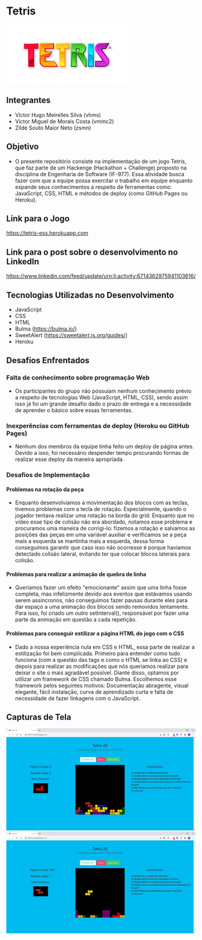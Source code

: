 # Tetris
![[logo11]()](misc/img/logo.jpg)

## Integrantes
* Victor Hugo Meirelles Silva (vhms)
* Victor Miguel de Morais Costa (vmmc2)
* Zilde Souto Maior Neto (zsmn)

## Objetivo
* O presente repositório consiste na implementação de um jogo Tetris, que faz parte de um Hackenge (Hackathon + Challenge) proposto na disciplina de Engenharia de Software (IF-977). Essa atividade busca fazer com que a equipe possa exercitar o trabalho em equipe enquanto expande seus conhecimentos a respeito de ferramentas como: JavaScript, CSS, HTML e métodos de deploy (como GitHub Pages ou Heroku).

## Link para o Jogo
https://tetris-ess.herokuapp.com

## Link para o post sobre o desenvolvimento no LinkedIn
https://www.linkedin.com/feed/update/urn:li:activity:6714362975941103616/

## Tecnologias Utilizadas no Desenvolvimento
* JavaScript
* CSS
* HTML
* Bulma (https://bulma.io/)
* SweetAlert (https://sweetalert.js.org/guides/)
* Heroku 


## Desafios Enfrentados
### Falta de conhecimento sobre programação Web
* Os participantes do grupo não possuiam nenhum conhecimento prévio a respeito de tecnologias Web (JavaScript, HTML, CSS), sendo assim isso já foi um grande desafio dado o prazo de entrega e a necessidade de aprender o básico sobre essas ferramentas.
### Inexperências com ferramentas de deploy (Heroku ou GitHub Pages)
* Nenhum dos membros da equipe tinha feito um deploy de página antes. Devido a isso, foi necessário despender tempo procurando formas de realizar esse deploy da maneira apropriada.
### Desafios de Implementação
#### Problemas na rotação da peça
* Enquanto desenvolviamos a movimentação dos blocos com as teclas, tivemos problemas com a tecla de rotação. Especialmente, quando o jogador tentava realizar uma rotação na borda do grid: Enquanto que no vídeo esse tipo de colisão não era abordado, notamos esse problema e procuramos uma maneira de corrigi-lo: fizemos a rotação e salvamos as posições das peças em uma variável auxiliar e verificamos se a peça mais a esquerda se mantinha mais a esquerda, dessa forma conseguimos garantir que caso isso não ocorresse é porque haviamos detectado colisão lateral, evitando ter que colocar blocos laterais para colisão.
#### Problemas para realizar a animação de quebra de linha
* Queríamos fazer um efeito "emocionante" assim que uma linha fosse completa, mas infelizmente devido aos eventos que estávamos usando serem assíncronos, não conseguimos fazer pausas durante eles para dar espaço a uma animação dos blocos sendo removidos lentamente. Para isso, foi criado um outro setInterval(), responsável por fazer uma parte da animação em questão a cada repetição.
#### Problemas para conseguir estilizar a página HTML do jogo com o CSS
* Dado a nossa experiência nula em CSS e HTML, essa parte de realizar a estilização foi bem complicada. Primeiro para entender como tudo funciona (com a questão das tags e como o HTML se linka ao CSS) e depois para realizar as modificações que nós queriamos realizar para deixar o site o mais agradável possível. Diante disso, optamos por utilizar um framework de CSS chamado Bulma. Escolhemos esse framework pelos seguintes motivos: Documentação abragente, visual elegante, fácil instalação, curva de aprendizado curta e falta de necessidade de fazer linkagens com o JavaScript.


## Capturas de Tela
![[scap1]()](misc/img/screenshot2.png)
![[scap2]()](misc/img/screenshot3.png)
